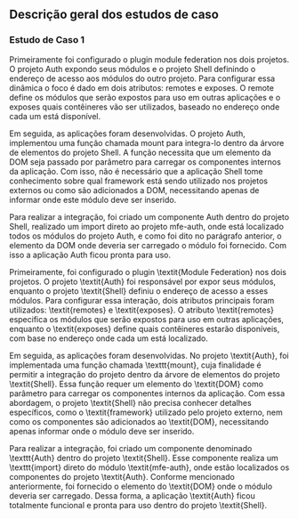 ## Descrição geral dos estudos de caso

### Estudo de Caso 1

Primeiramente foi configurado o plugin module federation nos dois projetos. O projeto Auth expondo seus módulos e o projeto Shell definindo o endereço de acesso aos módulos do outro projeto. Para configurar essa dinâmica o foco é dado em dois atributos: remotes e exposes. O remote define os módulos que serão expostos para uso em outras aplicações e o exposes quais contêineres vão ser utilizados, baseado no endereço onde cada um está disponível.

Em seguida, as aplicações foram desenvolvidas. O projeto Auth, implementou uma função chamada mount para integra-lo dentro da árvore de elementos do projeto Shell. A função necessita que um elemento da DOM seja passado por parâmetro para carregar os componentes internos da aplicação. Com isso, não é necessário que a aplicação Shell tome conhecimento sobre qual framework está sendo utilizado nos projetos externos ou como são adicionados a DOM, necessitando apenas de informar onde este módulo deve ser inserido.

Para realizar a integração, foi criado um componente Auth dentro do projeto Shell, realizado um import direto ao projeto mfe-auth, onde está localizado todos os módulos do projeto Auth, e como foi dito no parágrafo anterior, o elemento da DOM onde deveria ser carregado o módulo foi fornecido. Com isso a aplicação Auth ficou pronta para uso.

Primeiramente, foi configurado o plugin \textit{Module Federation} nos dois projetos. O projeto \textit{Auth} foi responsável por expor seus módulos, enquanto o projeto \textit{Shell} definiu o endereço de acesso a esses módulos. Para configurar essa interação, dois atributos principais foram utilizados: \textit{remotes} e \textit{exposes}. O atributo \textit{remotes} especifica os módulos que serão expostos para uso em outras aplicações, enquanto o \textit{exposes} define quais contêineres estarão disponíveis, com base no endereço onde cada um está localizado.

Em seguida, as aplicações foram desenvolvidas. No projeto \textit{Auth}, foi implementada uma função chamada \texttt{mount}, cuja finalidade é permitir a integração do projeto dentro da árvore de elementos do projeto \textit{Shell}. Essa função requer um elemento do \textit{DOM} como parâmetro para carregar os componentes internos da aplicação. Com essa abordagem, o projeto \textit{Shell} não precisa conhecer detalhes específicos, como o \textit{framework} utilizado pelo projeto externo, nem como os componentes são adicionados ao \textit{DOM}, necessitando apenas informar onde o módulo deve ser inserido.

Para realizar a integração, foi criado um componente denominado \texttt{Auth} dentro do projeto \textit{Shell}. Esse componente realiza um \texttt{import} direto do módulo \textit{mfe-auth}, onde estão localizados os componentes do projeto \textit{Auth}. Conforme mencionado anteriormente, foi fornecido o elemento do \textit{DOM} onde o módulo deveria ser carregado. Dessa forma, a aplicação \textit{Auth} ficou totalmente funcional e pronta para uso dentro do projeto \textit{Shell}.
